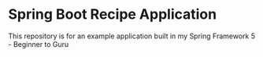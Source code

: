 # Spring Boot Recipe Application



This repository is for an example application built in my Spring Framework 5 - Beginner to Guru

